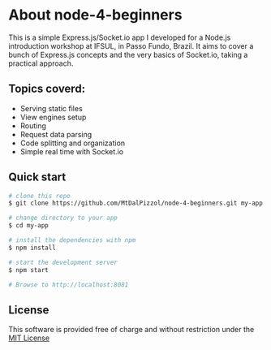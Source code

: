 # About node-4-beginners

This is a simple Express.js/Socket.io app I developed for a Node.js introduction workshop at IFSUL, in Passo Fundo, Brazil.
It aims to cover a bunch of Express.js concepts and the very basics of Socket.io, taking a practical approach.

## Topics coverd:

* Serving static files
* View engines setup
* Routing
* Request data parsing
* Code splitting and organization
* Simple real time with Socket.io

## Quick start

```bash
# clone this repo
$ git clone https://github.com/MtDalPizzol/node-4-beginners.git my-app

# change directory to your app
$ cd my-app

# install the dependencies with npm
$ npm install

# start the development server
$ npm start

# Browse to http://localhost:8081
```

## License

This software is provided free of charge and without restriction under the [MIT License](/LICENSE)
